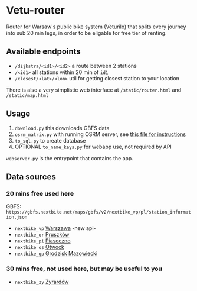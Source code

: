 # Vetu-router
Router for Warsaw's public bike system (Veturilo) that splits every journey into sub 20 min legs, in order to be eligable for free tier of renting.

## Available endpoints
- `/dijkstra/<id1>/<id2>` a route between 2 stations
- `/<id1>` all stations within 20 min of `id1`
- `/closest/<lat>/<lon>` util for getting closest station to your location

There is also a very simplistic web interface at `/static/router.html` and `/static/map.html`

## Usage
1. `download.py` this downloads GBFS data
2. `osrm_matrix.py` with running OSRM server, see [this file for instructions](osrm.md)
3. `to_sql.py` to create database
4. OPTIONAL `to_name_keys.py` for webapp use, not required by API

`webserver.py` is the entrypoint that contains the app.


## Data sources

### 20 mins free used here
GBFS: `https://gbfs.nextbike.net/maps/gbfs/v2/nextbike_vp/pl/station_information.json`
- `nextbike_vp` [Warszawa](https://gbfs.nextbike.net/maps/gbfs/v2/nextbike_vp/pl/station_information.json) -new api-
- `nextbike_or` [Pruszków](https://api.nextbike.net/maps/gbfs/v1/nextbike_or/gbfs.json)
- `nextbike_pi` [Piaseczno](https://api.nextbike.net/maps/gbfs/v1/nextbike_pi/gbfs.json)
- `nextbike_os` [Otwock](https://api.nextbike.net/maps/gbfs/v1/nextbike_os/gbfs.json)
- `nextbike_gp` [Grodzisk Mazowiecki](https://api.nextbike.net/maps/gbfs/v1/nextbike_gp/gbfs.json)

### 30 mins free, not used here, but may be useful to you
- `nextbike_zy` [Żyrardów](https://api.nextbike.net/maps/gbfs/v1/nextbike_zy/gbfs.json)
